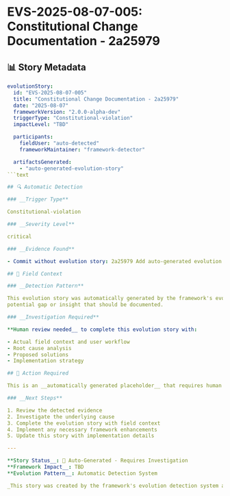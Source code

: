 <!--
# EVS-2025-08-07-005: Constitutional Change Documentation - 2a25979

@aegisFrameworkVersion: 2.4.0-alpha-dev
@intent: Auto-generated evolution story for detected trigger
@context: Framework automatic detection of evolution documentation needs
-->

# EVS-2025-08-07-005: Constitutional Change Documentation - 2a25979

## 📊 Story Metadata

```yaml
evolutionStory:
  id: "EVS-2025-08-07-005"
  title: "Constitutional Change Documentation - 2a25979"
  date: "2025-08-07"
  frameworkVersion: "2.0.0-alpha-dev"
  triggerType: "Constitutional-violation"
  impactLevel: "TBD"

  participants:
    fieldUser: "auto-detected"
    frameworkMaintainer: "framework-detector"

  artifactsGenerated:
    - "auto-generated-evolution-story"
```text

## 🔍 Automatic Detection

### __Trigger Type**

Constitutional-violation

### __Severity Level**

critical

### __Evidence Found**

- Commit without evolution story: 2a25979 Add auto-generated evolution story for Constitutional commit

## 🌱 Field Context

### __Detection Pattern**

This evolution story was automatically generated by the framework's evolution detection system. The trigger indicates a
potential gap or insight that should be documented.

### __Investigation Required**

**Human review needed__ to complete this evolution story with:

- Actual field context and user workflow
- Root cause analysis
- Proposed solutions
- Implementation strategy

## 🚧 Action Required

This is an __automatically generated placeholder__ that requires human investigation and completion.

### __Next Steps**

1. Review the detected evidence
2. Investigate the underlying cause
3. Complete the evolution story with field context
4. Implement any necessary framework enhancements
5. Update this story with implementation details

---

**Story Status__: 🚧 Auto-Generated - Requires Investigation  
**Framework Impact__: TBD  
**Evolution Pattern__: Automatic Detection System

_This story was created by the framework's evolution detection system and requires human review and completion._
